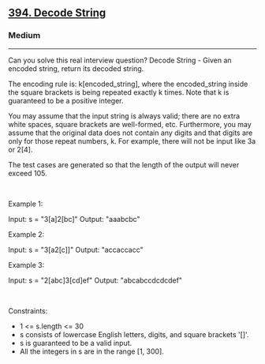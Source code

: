 <h2><a href="https://leetcode.com/problems/decode-string/">394. Decode String</a></h2><h3>Medium</h3><hr>Can you solve this real interview question? Decode String - Given an encoded string, return its decoded string.

The encoding rule is: k[encoded_string], where the encoded_string inside the square brackets is being repeated exactly k times. Note that k is guaranteed to be a positive integer.

You may assume that the input string is always valid; there are no extra white spaces, square brackets are well-formed, etc. Furthermore, you may assume that the original data does not contain any digits and that digits are only for those repeat numbers, k. For example, there will not be input like 3a or 2[4].

The test cases are generated so that the length of the output will never exceed 105.

 

Example 1:


Input: s = "3[a]2[bc]"
Output: "aaabcbc"


Example 2:


Input: s = "3[a2[c]]"
Output: "accaccacc"


Example 3:


Input: s = "2[abc]3[cd]ef"
Output: "abcabccdcdcdef"


 

Constraints:

 * 1 <= s.length <= 30
 * s consists of lowercase English letters, digits, and square brackets '[]'.
 * s is guaranteed to be a valid input.
 * All the integers in s are in the range [1, 300].
